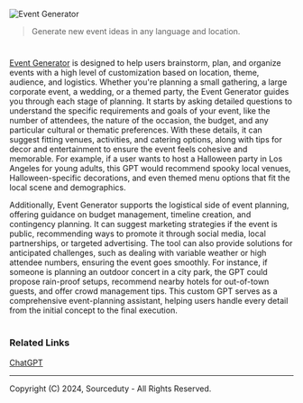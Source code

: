 ![Event Generator](https://github.com/user-attachments/assets/4cce9afa-6871-43a5-bb1f-f0753aa73301)

> Generate new event ideas in any language and location.
#

[Event Generator](https://chatgpt.com/g/g-wUS6yHnKU-event-generator) is designed to help users brainstorm, plan, and organize events with a high level of customization based on location, theme, audience, and logistics. Whether you're planning a small gathering, a large corporate event, a wedding, or a themed party, the Event Generator guides you through each stage of planning. It starts by asking detailed questions to understand the specific requirements and goals of your event, like the number of attendees, the nature of the occasion, the budget, and any particular cultural or thematic preferences. With these details, it can suggest fitting venues, activities, and catering options, along with tips for decor and entertainment to ensure the event feels cohesive and memorable. For example, if a user wants to host a Halloween party in Los Angeles for young adults, this GPT would recommend spooky local venues, Halloween-specific decorations, and even themed menu options that fit the local scene and demographics.

Additionally, Event Generator supports the logistical side of event planning, offering guidance on budget management, timeline creation, and contingency planning. It can suggest marketing strategies if the event is public, recommending ways to promote it through social media, local partnerships, or targeted advertising. The tool can also provide solutions for anticipated challenges, such as dealing with variable weather or high attendee numbers, ensuring the event goes smoothly. For instance, if someone is planning an outdoor concert in a city park, the GPT could propose rain-proof setups, recommend nearby hotels for out-of-town guests, and offer crowd management tips. This custom GPT serves as a comprehensive event-planning assistant, helping users handle every detail from the initial concept to the final execution.

#
### Related Links

[ChatGPT](https://github.com/sourceduty/ChatGPT)

***
Copyright (C) 2024, Sourceduty - All Rights Reserved.
